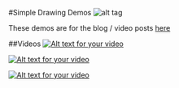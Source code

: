 #Simple Drawing Demos
![alt tag](http://nccastaff.bournemouth.ac.uk/jmacey/GraphicsLib/Demos/Drawing.png)

These demos are for the blog / video posts [here](http://jonmacey.blogspot.co.uk/2014/11/drawing-with-modern-opengl.html)

##Videos
[![Alt text for your video](http://img.youtube.com/vi/nRm-szvVUP8/0.jpg)](https://www.youtube.com/watch?v=nRm-szvVUP8&feature=youtube_gdata_player)

[![Alt text for your video](http://img.youtube.com/vi/uX56LM_1QDY/0.jpg)](https://www.youtube.com/watch?v=uX56LM_1QDY&feature=youtube_gdata_player)

[![Alt text for your video](http://img.youtube.com/vi/LcRLD1J7Jp4/0.jpg)](https://www.youtube.com/watch?v=LcRLD1J7Jp4&feature=youtube_gdata_player)


